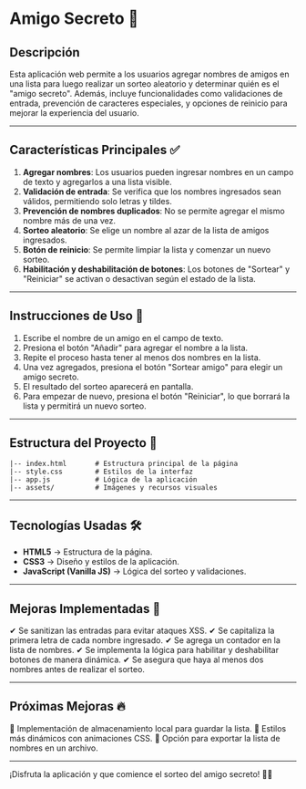 # Amigo Secreto 🎉

## Descripción
Esta aplicación web permite a los usuarios agregar nombres de amigos en una lista para luego realizar un sorteo aleatorio y determinar quién es el "amigo secreto". Además, incluye funcionalidades como validaciones de entrada, prevención de caracteres especiales, y opciones de reinicio para mejorar la experiencia del usuario.

---

## Características Principales ✅

1. **Agregar nombres**: Los usuarios pueden ingresar nombres en un campo de texto y agregarlos a una lista visible.
2. **Validación de entrada**: Se verifica que los nombres ingresados sean válidos, permitiendo solo letras y tildes.
3. **Prevención de nombres duplicados**: No se permite agregar el mismo nombre más de una vez.
4. **Sorteo aleatorio**: Se elige un nombre al azar de la lista de amigos ingresados.
5. **Botón de reinicio**: Se permite limpiar la lista y comenzar un nuevo sorteo.
6. **Habilitación y deshabilitación de botones**: Los botones de "Sortear" y "Reiniciar" se activan o desactivan según el estado de la lista.

---

## Instrucciones de Uso 📌

1. Escribe el nombre de un amigo en el campo de texto.
2. Presiona el botón "Añadir" para agregar el nombre a la lista.
3. Repite el proceso hasta tener al menos dos nombres en la lista.
4. Una vez agregados, presiona el botón "Sortear amigo" para elegir un amigo secreto.
5. El resultado del sorteo aparecerá en pantalla.
6. Para empezar de nuevo, presiona el botón "Reiniciar", lo que borrará la lista y permitirá un nuevo sorteo.

---

## Estructura del Proyecto 📂

```
|-- index.html       # Estructura principal de la página
|-- style.css        # Estilos de la interfaz
|-- app.js           # Lógica de la aplicación
|-- assets/          # Imágenes y recursos visuales
```

---

## Tecnologías Usadas 🛠️

- **HTML5** → Estructura de la página.
- **CSS3** → Diseño y estilos de la aplicación.
- **JavaScript (Vanilla JS)** → Lógica del sorteo y validaciones.

---

## Mejoras Implementadas 🚀

✔ Se sanitizan las entradas para evitar ataques XSS.
✔ Se capitaliza la primera letra de cada nombre ingresado.
✔ Se agrega un contador en la lista de nombres.
✔ Se implementa la lógica para habilitar y deshabilitar botones de manera dinámica.
✔ Se asegura que haya al menos dos nombres antes de realizar el sorteo.

---

## Próximas Mejoras 🔥

🔹 Implementación de almacenamiento local para guardar la lista.
🔹 Estilos más dinámicos con animaciones CSS.
🔹 Opción para exportar la lista de nombres en un archivo.

---

¡Disfruta la aplicación y que comience el sorteo del amigo secreto! 🎁🎊
